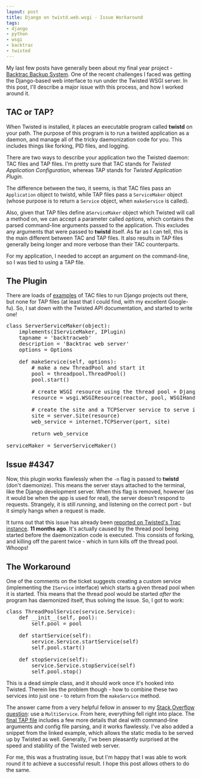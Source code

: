 ```yaml
--- 
layout: post
title: Django on twistd.web.wsgi - Issue Workaround
tags: 
- django
- python
- wsgi
- backtrac
- twisted
---
```

My last few posts have generally been about my final year project - [Backtrac Backup System](https://github.com/robgolding63/backtrac "Backtrac on GitHub"). One of the recent challenges I faced was getting the Django-based web interface to run under the Twisted WSGI server. In this post, I'll describe a major issue with this process, and how I worked around it.

<!--more-->
## TAC or TAP?

When Twisted is installed, it places an executable program called **twistd** on your path. The purpose of this program is to run a twisted application as a daemon, and manage all of the tricky daemonization code for you. This includes things like forking, PID files, and logging.

There are two ways to describe your application two the Twisted daemon: TAC files and TAP files. I'm pretty sure that TAC stands for _Twisted Application Configuration_, whereas TAP stands for _Twisted Application Plugin_.

The difference between the two, it seems, is that TAC files pass an ``Application`` object to twistd, while TAP files pass a ``ServiceMaker`` object (whose purpose is to return a ``Service`` object, when ``makeService`` is called).

Also, given that TAP files define a``ServiceMaker`` object which Twisted will call a method on, we can accept a parameter called _options_, which contains the parsed command-line arguments passed to the application. This excludes any arguments that were passed to **twistd** itself. As far as I can tell, this is the main different between TAC and TAP files. It also results in TAP files generally being longer and more verbose than their TAC counterparts.

For my application, I needed to accept an argument on the command-line, so I was tied to using a TAP file.
## The Plugin

There are loads of [examples](http://www.clemesha.org/blog/Django-on-Twisted-using-latest-twisted-web-wsgi "Example: Django on Twisted Web") of TAC files to run Django projects out there, but none for TAP files (at least that I could find, with my excellent Google-fu). So, I sat down with the Twisted API documentation, and started to write one!
<pre lang="python">class ServerServiceMaker(object):
    implements(IServiceMaker, IPlugin)
    tapname = 'backtracweb'
    description = 'Backtrac web server'
    options = Options

    def makeService(self, options):
        # make a new ThreadPool and start it
        pool = threadpool.ThreadPool()
        pool.start()

        # create WSGI resource using the thread pool + Django handler
        resource = wsgi.WSGIResource(reactor, pool, WSGIHandler())

        # create the site and a TCPServer service to serve it with
        site = server.Site(resource)
        web_service = internet.TCPServer(port, site)

        return web_service

serviceMaker = ServerServiceMaker()</pre>
## Issue #4347

Now, this plugin works flawlessly when the ``-n`` flag is passed to **twistd** (don't daemonize). This means the server stays attached to the terminal, like the Django development server. When this flag is removed, however (as it would be when the app is used for real), the server doesn't respond to requests. Strangely, it is still _running_, and listening on the correct port - but it simply hangs when a request is made.

It turns out that this issue has already been [reported on Twisted's Trac instance](http://twistedmatrix.com/trac/ticket/4347 "Creating threadpool and then daemonizing leads to uninformative hangs or crashes"). **11 months ago**. It's actually caused by the thread pool being started before the daemonization code is executed. This consists of forking, and killing off the parent twice - which in turn kills off the thread pool. Whoops!
## The Workaround

One of the comments on the ticket suggests creating a custom service (implementing the ``IService`` interface) which starts a given thread pool when it is started. This means that the thread pool would be started _after_ the program has daemonized itself, thus solving the issue. So, I got to work:
<pre lang="python">class ThreadPoolService(service.Service):
    def __init__(self, pool):
        self.pool = pool

    def startService(self):
        service.Service.startService(self)
        self.pool.start()

    def stopService(self):
        service.Service.stopService(self)
        self.pool.stop()</pre>
This is a dead simple class, and it should work once it's hooked into Twisted. Therein lies the problem though - how to combine these two services into just one - to return from the ``makeService`` method.

The answer came from a very helpful fellow in answer to my [Stack Overflow question](http://stackoverflow.com/questions/4875326/twisted-creating-a-threadpool-and-then-daemonizing-leads-to-uninformative-hangs "Creating a ThreadPool and then daemonizing leads to uninformative hangs"): use a ``MultiService``. From here, everything fell right into place. The [final TAP file](https://github.com/robgolding63/backtrac/blob/master/twisted/plugins/backtracweb_plugin.py "backtracweb Twisted plugin") includes a few more details that deal with command-line arguments and config file parsing, and it works flawlessly. I've also added a snippet from the linked example, which allows the static media to be served up by Twisted as well. Generally, I've been pleasantly surprised at the speed and stability of the Twisted web server.

For me, this was a frustrating issue, but I'm happy that I was able to work round it to achieve a successful result. I hope this post allows others to do the same.
